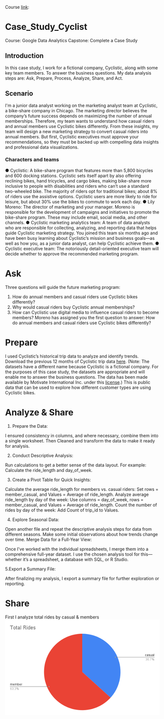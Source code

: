 Course [link]( https://www.coursera.org/professional-certificates/google-data-analytics):
# Case_Study_Cyclist
Course: Google Data Analytics Capstone: Complete a Case Study
## Introduction
In this case study, I work for a fictional company, Cyclistic, along with some key team members. To answer the
business questions. My data analysis steps are: Ask, Prepare, Process, Analyze, Share, and Act.
## Scenario
I'm a junior data analyst working on the marketing analyst team at Cyclistic, a bike-share
company in Chicago. The marketing director believes the company’s future success
depends on maximizing the number of annual memberships. Therefore, my team wants to
understand how casual riders and annual members use Cyclistic bikes differently. From these
insights, my team will design a new marketing strategy to convert casual riders into annual
members. But first, Cyclistic executives must approve your recommendations, so they must be
backed up with compelling data insights and professional data visualizations.
### Characters and teams
● Cyclistic: A bike-share program that features more than 5,800 bicycles and 600
docking stations. Cyclistic sets itself apart by also offering reclining bikes, hand
tricycles, and cargo bikes, making bike-share more inclusive to people with disabilities
and riders who can’t use a standard two-wheeled bike. The majority of riders opt for
traditional bikes; about 8% of riders use the assistive options. Cyclistic users are more
likely to ride for leisure, but about 30% use the bikes to commute to work each day.
● Lily Moreno: The director of marketing and your manager. Moreno is responsible for
the development of campaigns and initiatives to promote the bike-share program.
These may include email, social media, and other channels.
● Cyclistic marketing analytics team: A team of data analysts who are responsible for
collecting, analyzing, and reporting data that helps guide Cyclistic marketing strategy.
You joined this team six months ago and have been busy learning about Cyclistic’s
mission and business goals—as well as how you, as a junior data analyst, can help
Cyclistic achieve them.
● Cyclistic executive team: The notoriously detail-oriented executive team will decide
whether to approve the recommended marketing program.
# Ask
Three questions will guide the future marketing program:
1. How do annual members and casual riders use Cyclistic bikes differently?
2. Why would casual riders buy Cyclistic annual memberships?
3. How can Cyclistic use digital media to influence casual riders to become members?
Moreno has assigned you the first question to answer: How do annual members and casual
riders use Cyclistic bikes differently?
# Prepare
I used Cyclistic’s historical trip data to analyze and identify trends. Download the previous 12
months of Cyclistic trip data [here]([url](https://divvy-tripdata.s3.amazonaws.com/index.html)). (Note: The datasets have a different name because Cyclistic
is a fictional company. For the purposes of this case study, the datasets are appropriate and
will enable me to answer the business questions. The data has been made available by
Motivate International Inc. under this [license]([url](https://divvybikes.com/data-license-agreement)).) This is public data that can be used to explore
how different customer types are using Cyclistic bikes.
# Analyze & Share
1. Prepare the Data:

I ensured consistency in columns, and where necessary, combine them into a single worksheet.
Then Cleaned and transform the data to make it ready for analysis.

2. Conduct Descriptive Analysis:

Run calculations to get a better sense of the data layout. For example:
Calculate the ride_length and day_of_week.

3. Create a Pivot Table for Quick Insights:

Calculate the average ride_length for members vs. casual riders:
Set rows = member_casual, and Values = Average of ride_length.
Analyze average ride_length by day of the week:
Use columns = day_of_week, rows = member_casual, and Values = Average of ride_length.
Count the number of rides by day of the week:
Add Count of trip_id to Values.

4. Explore Seasonal Data:

Open another file and repeat the descriptive analysis steps for data from different seasons.
Make some initial observations about how trends change over time.
Merge Data for a Full-Year View:

Once I’ve worked with the individual spreadsheets, I merge them into a comprehensive full-year dataset.
I use the chosen analysis tool for this—whether it’s a spreadsheet, a database with SQL, or R Studio.

5.Export a Summary File:

After finalizing my analysis, I export a summary file for further exploration or reporting.

# Share
First I analyze total rides by casual & members
![Text](TotalRides.png)

